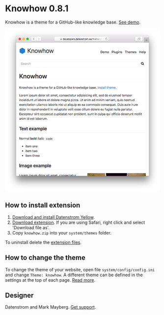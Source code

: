 Knowhow 0.8.1
=============
Knowhow is a theme for a GitHub-like knowledge base. [See demo](https://developers.datenstrom.se/themes/knowhow).

<p align="center"><img src="knowhow-screenshot.png?raw=true" alt="Screenshot"></p>

## How to install extension

1. [Download and install Datenstrom Yellow](https://github.com/datenstrom/yellow/).
2. [Download extension](https://github.com/datenstrom/yellow-extensions/raw/master/zip/knowhow.zip). If you are using Safari, right click and select 'Download file as'.
3. Copy `knowhow.zip` into your `system/themes` folder.

To uninstall delete the [extension files](update.ini).

## How to change the theme

To change the theme of your website, open file `system/config/config.ini` and change `Theme: knowhow`. A different theme can be defined in the settings at the top of each page. [Read more](https://developers.datenstrom.se/help/adjusting-system#system-settings).

## Designer

Datenstrom and Mark Mayberg. [Get support](https://developers.datenstrom.se/help/support).
